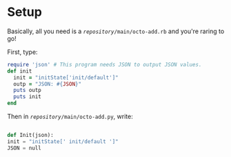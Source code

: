 # Setup
Basically, all you need is a *`repository`*`/main/octo-add.rb` and you're raring to go!

First, type:
```ruby
require 'json' # This program needs JSON to output JSON values.
def init
  init = "initState['init/default']"
  outp = "JSON: #{JSON}"
  puts outp
  puts init
end
```
Then in *`repository`*`/main/octo-add.py`, write:
```python

def Init(json):
init = "initState[' init/default ']"
JSON = null
```
